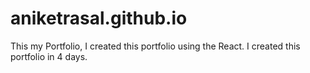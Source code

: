 # aniketrasal.github.io
This my Portfolio, I created this portfolio using the React. I created this portfolio in 4 days.

